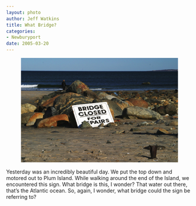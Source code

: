 ```yaml
--- 
layout: photo
author: Jeff Watkins
title: What Bridge?
categories: 
- Newburyport
date: 2005-03-20
---
```


<figure><img class="photo" src="/photos/IMG_1880.jpg"></figure>

Yesterday was an incredibly beautiful day. We put the top down and motored out
to Plum Island. While walking around the end of the Island, we encountered
this sign. What bridge is this, I wonder? That water out there, that’s the
Atlantic ocean. So, again, I wonder, what bridge could the sign be referring
to?

